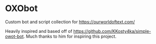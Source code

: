 # OXObot
Custom bot and script collection for https://ourworldoftext.com/


Heavily inspired and based off of https://github.com/KKosty4ka/simple-owot-bot. Much thanks to him for inspiring this project.
